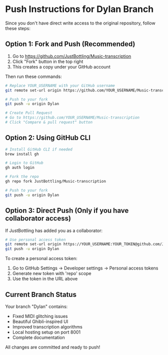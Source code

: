 # Push Instructions for Dylan Branch

Since you don't have direct write access to the original repository, follow these steps:

## Option 1: Fork and Push (Recommended)

1. Go to https://github.com/JustBottling/Music-transcription
2. Click "Fork" button in the top right
3. This creates a copy under your GitHub account

Then run these commands:
```bash
# Replace YOUR_USERNAME with your GitHub username
git remote set-url origin https://github.com/YOUR_USERNAME/Music-transcription.git

# Push to your fork
git push -u origin Dylan

# Create Pull Request
# Go to https://github.com/YOUR_USERNAME/Music-transcription
# Click "Compare & pull request" button
```

## Option 2: Using GitHub CLI

```bash
# Install GitHub CLI if needed
brew install gh

# Login to GitHub
gh auth login

# Fork the repo
gh repo fork JustBottling/Music-transcription

# Push to your fork
git push -u origin Dylan
```

## Option 3: Direct Push (Only if you have collaborator access)

If JustBottling has added you as a collaborator:

```bash
# Use personal access token
git remote set-url origin https://YOUR_USERNAME:YOUR_TOKEN@github.com/JustBottling/Music-transcription.git
git push -u origin Dylan
```

To create a personal access token:
1. Go to GitHub Settings → Developer settings → Personal access tokens
2. Generate new token with 'repo' scope
3. Use the token in the URL above

## Current Branch Status

Your branch "Dylan" contains:
- Fixed MIDI glitching issues
- Beautiful Ghibli-inspired UI
- Improved transcription algorithms
- Local hosting setup on port 8001
- Complete documentation

All changes are committed and ready to push!